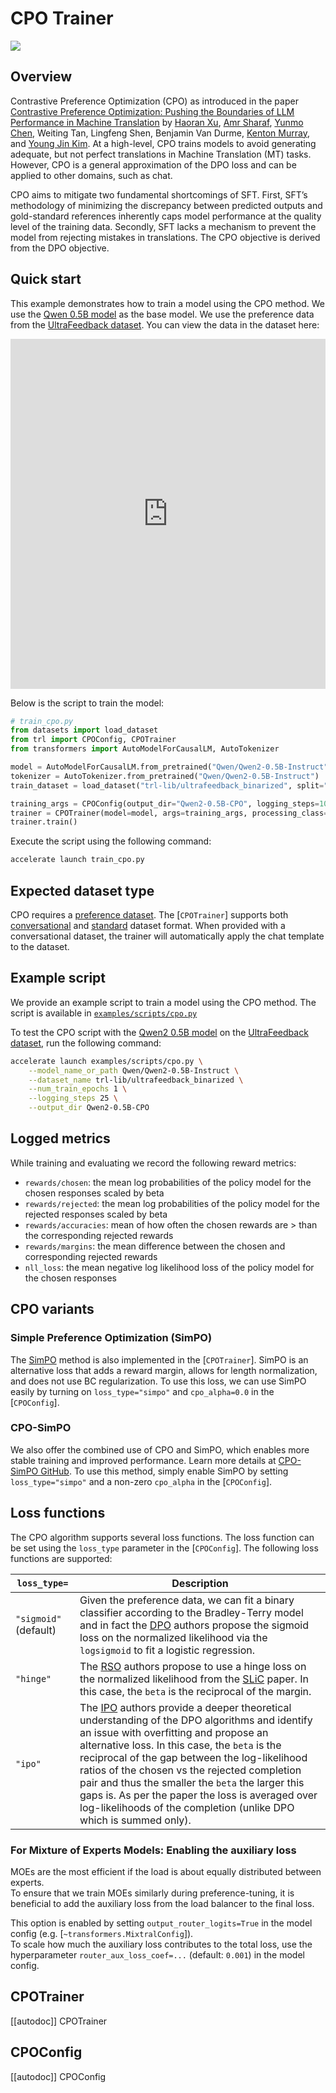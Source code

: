 # CPO Trainer

[![](https://img.shields.io/badge/All_models-CPO-blue)](https://huggingface.co/models?other=cpo,trl)

## Overview

Contrastive Preference Optimization (CPO) as introduced in the paper [Contrastive Preference Optimization: Pushing the Boundaries of LLM Performance in Machine Translation](https://huggingface.co/papers/2401.08417) by [Haoran Xu](https://huggingface.co/haoranxu), [Amr Sharaf](https://huggingface.co/amrsharaf), [Yunmo Chen](https://huggingface.co/yunmochen), Weiting Tan, Lingfeng Shen, Benjamin Van Durme, [Kenton Murray](https://huggingface.co/Kenton), and [Young Jin Kim](https://huggingface.co/ykim362). At a high-level, CPO trains models to avoid generating adequate, but not perfect translations in Machine Translation (MT) tasks. However, CPO is a general approximation of the DPO loss and can be applied to other domains, such as chat.

CPO aims to mitigate two fundamental shortcomings of SFT. First, SFT’s methodology of minimizing the discrepancy between predicted outputs and gold-standard references inherently caps model performance at the quality level of the training data. Secondly, SFT lacks a mechanism to prevent the model from rejecting mistakes in translations. The CPO objective is derived from the DPO objective.

## Quick start

This example demonstrates how to train a model using the CPO method. We use the [Qwen 0.5B model](https://huggingface.co/Qwen/Qwen2-0.5B-Instruct) as the base model. We use the preference data from the [UltraFeedback dataset](https://huggingface.co/datasets/openbmb/UltraFeedback). You can view the data in the dataset here:

<iframe
  src="https://huggingface.co/datasets/trl-lib/ultrafeedback_binarized/embed/viewer/default/train?row=0"
  frameborder="0"
  width="100%"
  height="560px"
></iframe>

Below is the script to train the model:

```python
# train_cpo.py
from datasets import load_dataset
from trl import CPOConfig, CPOTrainer
from transformers import AutoModelForCausalLM, AutoTokenizer

model = AutoModelForCausalLM.from_pretrained("Qwen/Qwen2-0.5B-Instruct")
tokenizer = AutoTokenizer.from_pretrained("Qwen/Qwen2-0.5B-Instruct")
train_dataset = load_dataset("trl-lib/ultrafeedback_binarized", split="train")

training_args = CPOConfig(output_dir="Qwen2-0.5B-CPO", logging_steps=10)
trainer = CPOTrainer(model=model, args=training_args, processing_class=tokenizer, train_dataset=train_dataset)
trainer.train()
```

Execute the script using the following command:

```bash
accelerate launch train_cpo.py
```

## Expected dataset type

CPO requires a [preference dataset](dataset_formats#preference). The [`CPOTrainer`] supports both [conversational](dataset_formats#conversational) and [standard](dataset_formats#standard) dataset format. When provided with a conversational dataset, the trainer will automatically apply the chat template to the dataset.

## Example script

We provide an example script to train a model using the CPO method. The script is available in [`examples/scripts/cpo.py`](https://github.com/huggingface/trl/blob/main/examples/scripts/cpo.py)

To test the CPO script with the [Qwen2 0.5B model](https://huggingface.co/Qwen/Qwen2-0.5B-Instruct) on the [UltraFeedback dataset](https://huggingface.co/datasets/trl-lib/ultrafeedback_binarized), run the following command:

```bash
accelerate launch examples/scripts/cpo.py \
    --model_name_or_path Qwen/Qwen2-0.5B-Instruct \
    --dataset_name trl-lib/ultrafeedback_binarized \
    --num_train_epochs 1 \
    --logging_steps 25 \
    --output_dir Qwen2-0.5B-CPO
```

## Logged metrics

While training and evaluating we record the following reward metrics:

* `rewards/chosen`: the mean log probabilities of the policy model for the chosen responses scaled by beta
* `rewards/rejected`: the mean log probabilities of the policy model for the rejected responses scaled by beta
* `rewards/accuracies`: mean of how often the chosen rewards are > than the corresponding rejected rewards
* `rewards/margins`: the mean difference between the chosen and corresponding rejected rewards
* `nll_loss`: the mean negative log likelihood loss of the policy model for the chosen responses

## CPO variants

### Simple Preference Optimization (SimPO)

The [SimPO](https://huggingface.co/papers/2405.14734) method is also implemented in the [`CPOTrainer`]. SimPO is an alternative loss that adds a reward margin, allows for length normalization, and does not use BC regularization. To use this loss, we can use SimPO easily by turning on `loss_type="simpo"` and `cpo_alpha=0.0` in the [`CPOConfig`].

### CPO-SimPO

We also offer the combined use of CPO and SimPO, which enables more stable training and improved performance. Learn more details at [CPO-SimPO GitHub](https://github.com/fe1ixxu/CPO_SIMPO). To use this method, simply enable SimPO by setting `loss_type="simpo"` and a non-zero `cpo_alpha` in the [`CPOConfig`].

## Loss functions

The CPO algorithm supports several loss functions. The loss function can be set using the `loss_type` parameter in the [`CPOConfig`]. The following loss functions are supported:

| `loss_type=`                           | Description                                                                                                                                                                                                                                                                                                                                                                                                                                                                                                                                                                                                                                                                                                                                                                                                                                                                                                                                                                                                                                                                                                                                                      |
| -------------------------------------- | ---------------------------------------------------------------------------------------------------------------------------------------------------------------------------------------------------------------------------------------------------------------------------------------------------------------------------------------------------------------------------------------------------------------------------------------------------------------------------------------------------------------------------------------------------------------------------------------------------------------------------------------------------------------------------------------------------------------------------------------------------------------------------------------------------------------------------------------------------------------------------------------------------------------------------------------------------------------------------------------------------------------------------------------------------------------------------------------------------------------------------------------------------------------- |
| `"sigmoid"` (default)                  | Given the preference data, we can fit a binary classifier according to the Bradley-Terry model and in fact the [DPO](https://huggingface.co/papers/2305.18290) authors propose the sigmoid loss on the normalized likelihood via the `logsigmoid` to fit a logistic regression.                                                                                                                                                                                                                                                                                                                                                                                                                                                                                                                                                                                                                                                                                                                                                                                                                                                                                  |
| `"hinge"`                              | The [RSO](https://huggingface.co/papers/2309.06657) authors propose to use a hinge loss on the normalized likelihood from the [SLiC](https://huggingface.co/papers/2305.10425) paper. In this case, the `beta` is the reciprocal of the margin.                                                                                                                                                                                                                                                                                                                                                                                                                                                                                                                                                                                                                                                                                                                                                                                                                                                                                                                  |
| `"ipo"`                                | The [IPO](https://huggingface.co/papers/2310.12036) authors provide a deeper theoretical understanding of the DPO algorithms and identify an issue with overfitting and propose an alternative loss. In this case, the `beta` is the reciprocal of the gap between the log-likelihood ratios of the chosen vs the rejected completion pair and thus the smaller the `beta` the larger this gaps is. As per the paper the loss is averaged over log-likelihoods of the completion (unlike DPO which is summed only).                                                                                                                                                                                                                                                                                                                                                                                                                                                                                                                                                                                                                                              |

### For Mixture of Experts Models: Enabling the auxiliary loss

MOEs are the most efficient if the load is about equally distributed between experts.  
To ensure that we train MOEs similarly during preference-tuning, it is beneficial to add the auxiliary loss from the load balancer to the final loss.

This option is enabled by setting `output_router_logits=True` in the model config (e.g. [`~transformers.MixtralConfig`]).  
To scale how much the auxiliary loss contributes to the total loss, use the hyperparameter `router_aux_loss_coef=...` (default: `0.001`) in the model config.

## CPOTrainer

[[autodoc]] CPOTrainer

## CPOConfig

[[autodoc]] CPOConfig
